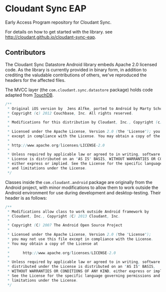 # Cloudant Sync EAP

Early Access Program repository for Cloudant Sync. 

For details on how to get started with the library. see
http://cloudant.github.io/cloudant-sync-eap.

## Contributors

The Cloudant Sync Datastore Android library embeds Apache 2.0 licensed
code. As the library is currently provided in binary form, in addition
to crediting the valudable contributions of others, we've reproduced the
headers for the affected files.

The MVCC layer (the `com.cloudant.sync.datastore` package) holds 
code adapted from [TouchDB][touchdb].

```java
/**
 * Original iOS version by  Jens Alfke, ported to Android by Marty Schoch
 * Copyright (c) 2012 Couchbase, Inc. All rights reserved.
 *
 * Modifications for this distribution by Cloudant, Inc., Copyright (c) 2013 Cloudant, Inc.
 *
 * Licensed under the Apache License, Version 2.0 (the "License"); you may not use this file
 * except in compliance with the License. You may obtain a copy of the License at
 *
 * http://www.apache.org/licenses/LICENSE-2.0
 *
 * Unless required by applicable law or agreed to in writing, software distributed under the
 * License is distributed on an "AS IS" BASIS, WITHOUT WARRANTIES OR CONDITIONS OF ANY KIND,
 * either express or implied. See the License for the specific language governing permissions
 * and limitations under the License.
 */
```

Classes inside the `com.cloudant.android` package are originally from the
Android project, with minor modifications to allow them to work outside the
Android environment for use during development and desktop-testing. Their
header is as follows:

```java
/**
 * Modifications allow class to work outside Android framework by
 * Cloudant, Inc., Copyright (C) 2013 Cloudant, Inc.
 *
 * Copyright (C) 2007 The Android Open Source Project
 *
 * Licensed under the Apache License, Version 2.0 (the "License");
 * you may not use this file except in compliance with the License.
 * You may obtain a copy of the License at
 *
 *      http://www.apache.org/licenses/LICENSE-2.0
 *
 * Unless required by applicable law or agreed to in writing, software
 * distributed under the License is distributed on an "AS IS" BASIS,
 * WITHOUT WARRANTIES OR CONDITIONS OF ANY KIND, either express or implied.
 * See the License for the specific language governing permissions and
 * limitations under the License.
 */
```

[touchdb]: https://github.com/couchbaselabs/TouchDB-Android
